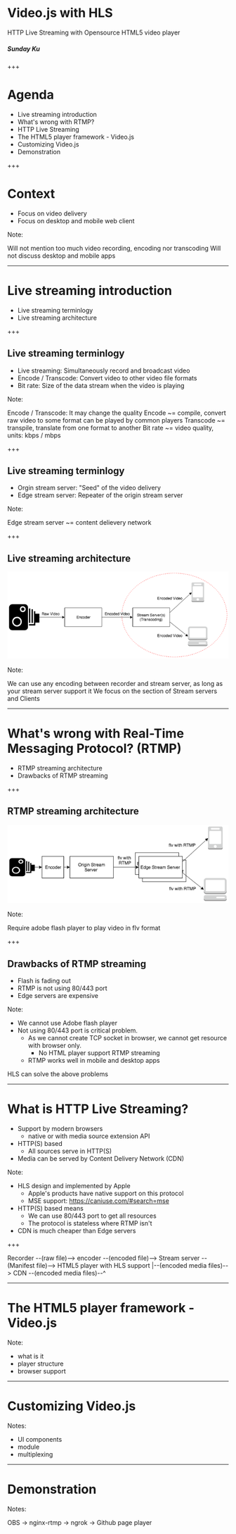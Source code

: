 # Video.js with HLS

HTTP Live Streaming with Opensource HTML5 video player

##### Sunday Ku

+++

# Agenda

- Live streaming introduction
- What's wrong with RTMP?
- HTTP Live Streaming
- The HTML5 player framework - Video.js
- Customizing Video.js
- Demonstration

+++

# Context

- Focus on video delivery
- Focus on desktop and mobile web client

Note:

Will not mention too much video recording, encoding nor transcoding
Will not discuss desktop and mobile apps

---

# Live streaming introduction

- Live streaming terminlogy
- Live streaming architecture

+++

## Live streaming terminlogy

- Live streaming: Simultaneously record and broadcast video
- Encode / Transcode: Convert video to other video file formats
- Bit rate: Size of the data stream when the video is playing

Note:

Encode / Transcode: It may change the quality
Encode ~= compile, convert raw video to some format can be played by common players
Transcode ~= transpile, translate from one format to another
Bit rate ~= video quality, units: kbps / mbps

+++

## Live streaming terminlogy

- Orgin stream server: "Seed" of the video delivery
- Edge stream server: Repeater of the origin stream server

Note:

Edge stream server ~= content delievery network

+++

## Live streaming architecture

![General streaming data flow](images/Live-Streaming-Data-Flow.png "General streaming data flow")

Note:

We can use any encoding between recorder and stream server, as long as your stream server support it
We focus on the section of Stream servers and Clients

---

# What's wrong with Real-Time Messaging Protocol? (RTMP)

- RTMP streaming architecture
- Drawbacks of RTMP streaming

+++

## RTMP streaming architecture

![RTMP streaming data flow](images/RTMP-Data-Flow.png "RTMP streaming data flow")

Note:

Require adobe flash player to play video in flv format

+++

## Drawbacks of RTMP streaming

- Flash is fading out
- RTMP is not using 80/443 port
- Edge servers are expensive

Note:

- We cannot use Adobe flash player
- Not using 80/443 port is critical problem.
    - As we cannot create TCP socket in browser, we cannot get resource with browser only.
        - No HTML player support RTMP streaming
    - RTMP works well in mobile and desktop apps

HLS can solve the above problems

---

# What is HTTP Live Streaming?

- Support by modern browsers
    - native or with media source extension API
- HTTP(S) based
    - All sources serve in HTTP(S)
- Media can be served by Content Delivery Network (CDN)

Note:

- HLS design and implemented by Apple
    - Apple's products have native support on this protocol
    - MSE support: https://caniuse.com/#search=mse
- HTTP(S) based means
    - We can use 80/443 port to get all resources
    - The protocol is stateless where RTMP isn't
- CDN is much cheaper than Edge servers

+++

Recorder --(raw file)--> encoder --(encoded file)--> Stream server --(Manifest file)--> HTML5 player with HLS support
                                                       |--(encoded media files)--> CDN --(encoded media files)--^

---

# The HTML5 player framework - Video.js

Note:

- what is it
- player structure
- browser support

---

# Customizing Video.js

Notes:

- UI components
- module
- multiplexing

---

# Demonstration

Notes:

OBS -> nginx-rtmp -> ngrok -> Github page player